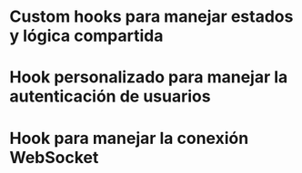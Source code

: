 # Custom hooks para manejar estados y lógica compartida

# Hook personalizado para manejar la autenticación de usuarios

# Hook para manejar la conexión WebSocket